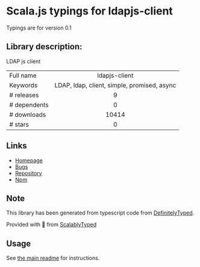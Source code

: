 
# Scala.js typings for ldapjs-client

Typings are for version 0.1

## Library description:
LDAP js client

|                    |                 |
| ------------------ | :-------------: |
| Full name          | ldapjs-client |
| Keywords           | LDAP, ldap, client, simple, promised, async |
| # releases         | 9 |
| # dependents       | 0 |
| # downloads        | 10414 |
| # stars            | 0 |

## Links
- [Homepage](https://github.com/zont/ldapjs-client#readme)
- [Bugs](https://github.com/zont/ldapjs-client/issues)
- [Repository](https://github.com/zont/ldapjs-client)
- [Npm](https://www.npmjs.com/package/ldapjs-client)
    


## Note
This library has been generated from typescript code from [DefinitelyTyped](https://definitelytyped.org).

Provided with :purple_heart: from [ScalablyTyped](https://github.com/oyvindberg/ScalablyTyped)

## Usage
See [the main readme](../../readme.md) for instructions.


